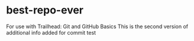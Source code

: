 # best-repo-ever
For use with Trailhead: Git and GitHub Basics
This is the second version of additional info added for commit test

